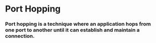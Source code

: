 # Port Hopping

### Port hopping is a technique where an application hops from one port to another until it can establish and maintain a connection.
